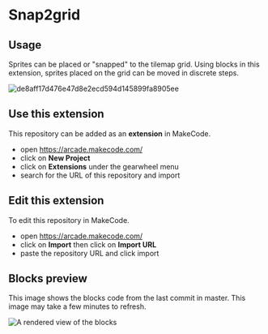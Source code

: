# Snap2grid

## Usage

Sprites can be placed or "snapped" to the tilemap grid. Using blocks in this extension, sprites placed on the grid can be moved in discrete steps.

![de8aff17d476e47d8e2ecd594d145899fa8905ee](https://user-images.githubusercontent.com/6453828/90671163-287bb380-e209-11ea-8250-916a5cbf1e95.png)

## Use this extension

This repository can be added as an **extension** in MakeCode.

* open https://arcade.makecode.com/
* click on **New Project**
* click on **Extensions** under the gearwheel menu
* search for the URL of this repository and import

## Edit this extension

To edit this repository in MakeCode.

* open https://arcade.makecode.com/
* click on **Import** then click on **Import URL**
* paste the repository URL and click import

## Blocks preview

This image shows the blocks code from the last commit in master.
This image may take a few minutes to refresh.

![A rendered view of the blocks](https://github.com/microsoft/arcade-grid/raw/master/.makecode/blocks.png)

